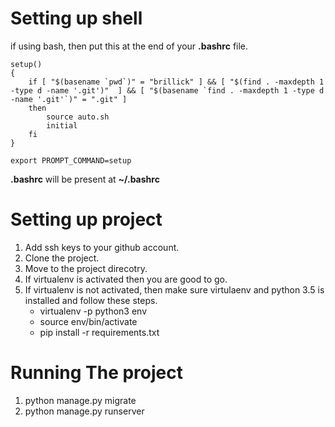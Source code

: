 # Setting up shell

if using bash, then put this at the end of your **.bashrc** file. 

````
setup()
{
	if [ "$(basename `pwd`)" = "brillick" ] && [ "$(find . -maxdepth 1 -type d -name '.git')"  ] && [ "$(basename `find . -maxdepth 1 -type d -name '.git'`)" = ".git" ]
	then
		source auto.sh
		initial
	fi
}

export PROMPT_COMMAND=setup
````

**.bashrc** will be present at **~/.bashrc**

# Setting up project

1. Add ssh keys to your github account.
2. Clone the project.
3. Move to the project direcotry.
4. If virtualenv is activated then you are good to go.
5. If virtualenv is not activated, then make sure virtulaenv and python 3.5 is installed and follow these steps.
   * virtualenv -p python3 env
   * source env/bin/activate
   * pip install -r requirements.txt

# Running The project
1. python manage.py migrate 
2. python manage.py runserver